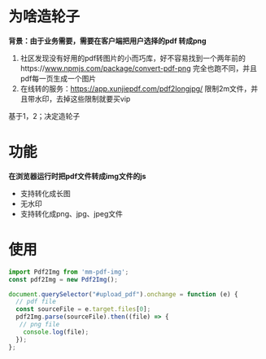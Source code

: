# 为啥造轮子
**背景：由于业务需要，需要在客户端把用户选择的pdf 转成png**
1. 社区发现没有好用的pdf转图片的小而巧库，好不容易找到一个两年前的https://www.npmjs.com/package/convert-pdf-png  完全也跑不同，并且pdf每一页生成一个图片
2. 在线转的服务：https://app.xunjiepdf.com/pdf2longjpg/
限制2m文件，并且带水印，去掉这些限制就要买vip 

基于1，2；决定造轮子
# 功能
**在浏览器运行时把pdf文件转成img文件的js**
-  支持转化成长图
-  无水印
-  支持转化成png、jpg、jpeg文件

# 使用
````javascript
import Pdf2Img from 'mm-pdf-img';
const pdf2Img = new Pdf2Img();

document.querySelector("#upload_pdf").onchange = function (e) {
  // pdf file
  const sourceFile = e.target.files[0];
  pdf2Img.parse(sourceFile).then((file) => {
   // png file
    console.log(file);
  });
};
````
